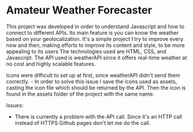 Amateur Weather Forecaster
==========================
  This project was developed in order to understand Javascript and how to connect to different APIs. Its main feature is you can know the weather based on your geolocalization. 
  It's a simple project I try to improve every now and then, making efforts to improve its content and style, to be more appealing to its users
  The technologies used are HTML, CSS, and Javascript. The API used is weatherAPI since it offers real-time weather at no cost and highly scalable features.

  Icons were difficult to set up at first, since weatherAPI didn't send them correctly. 
    - In order to solve this issue I save the icons used as assets, casting the icon file which should be returned by the API. Then the icon is found in the assets folder of the project with the same name.


Issues:
  - There is currently a problem with the API call. Since it's an HTTP call instead of HTTPS Github pages don't let me do the call. 
